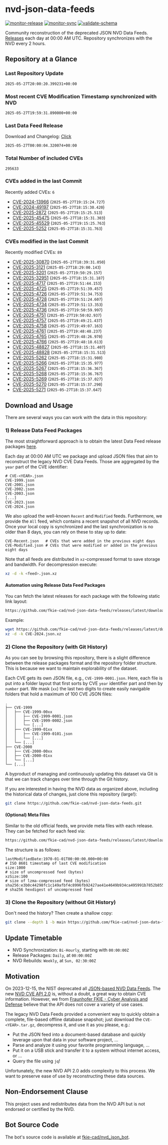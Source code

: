 # nvd-json-data-feeds

[![monitor-release](https://github.com/fkie-cad/nvd-json-data-feeds/actions/workflows/monitor_release.yml/badge.svg)](https://github.com/fkie-cad/nvd-json-data-feeds/actions/workflows/monitor_release.yml)
[![monitor-sync](https://github.com/fkie-cad/nvd-json-data-feeds/actions/workflows/monitor_sync.yml/badge.svg)](https://github.com/fkie-cad/nvd-json-data-feeds/actions/workflows/monitor_sync.yml)
[![validate-schema](https://github.com/fkie-cad/nvd-json-data-feeds/actions/workflows/validate_schema.yml/badge.svg)](https://github.com/fkie-cad/nvd-json-data-feeds/actions/workflows/validate_schema.yml)

Community reconstruction of the deprecated JSON NVD Data Feeds.
[Releases](https://github.com/fkie-cad/nvd-json-data-feeds/releases/latest) each day at 00:00 AM UTC.
Repository synchronizes with the NVD every 2 hours.

## Repository at a Glance

### Last Repository Update

```plain
2025-05-27T20:00:20.399231+00:00
```

### Most recent CVE Modification Timestamp synchronized with NVD

```plain
2025-05-27T19:59:31.890000+00:00
```

### Last Data Feed Release

Download and Changelog: [Click](https://github.com/fkie-cad/nvd-json-data-feeds/releases/latest)

```plain
2025-05-27T00:00:04.320074+00:00
```

### Total Number of included CVEs

```plain
295633
```

### CVEs added in the last Commit

Recently added CVEs: `6`

- [CVE-2024-13966](CVE-2024/CVE-2024-139xx/CVE-2024-13966.json) (`2025-05-27T19:15:24.727`)
- [CVE-2024-49197](CVE-2024/CVE-2024-491xx/CVE-2024-49197.json) (`2025-05-27T18:15:30.420`)
- [CVE-2025-2872](CVE-2025/CVE-2025-28xx/CVE-2025-2872.json) (`2025-05-27T19:15:25.513`)
- [CVE-2025-45475](CVE-2025/CVE-2025-454xx/CVE-2025-45475.json) (`2025-05-27T18:15:31.303`)
- [CVE-2025-45529](CVE-2025/CVE-2025-455xx/CVE-2025-45529.json) (`2025-05-27T19:15:25.763`)
- [CVE-2025-5252](CVE-2025/CVE-2025-52xx/CVE-2025-5252.json) (`2025-05-27T18:15:31.763`)


### CVEs modified in the last Commit

Recently modified CVEs: `89`

- [CVE-2025-30870](CVE-2025/CVE-2025-308xx/CVE-2025-30870.json) (`2025-05-27T18:39:31.050`)
- [CVE-2025-3121](CVE-2025/CVE-2025-31xx/CVE-2025-3121.json) (`2025-05-27T18:29:00.143`)
- [CVE-2025-3201](CVE-2025/CVE-2025-32xx/CVE-2025-3201.json) (`2025-05-27T19:50:29.157`)
- [CVE-2025-32951](CVE-2025/CVE-2025-329xx/CVE-2025-32951.json) (`2025-05-27T18:15:31.187`)
- [CVE-2025-4717](CVE-2025/CVE-2025-47xx/CVE-2025-4717.json) (`2025-05-27T19:51:44.153`)
- [CVE-2025-4725](CVE-2025/CVE-2025-47xx/CVE-2025-4725.json) (`2025-05-27T19:51:39.457`)
- [CVE-2025-4726](CVE-2025/CVE-2025-47xx/CVE-2025-4726.json) (`2025-05-27T19:51:34.753`)
- [CVE-2025-4728](CVE-2025/CVE-2025-47xx/CVE-2025-4728.json) (`2025-05-27T19:51:24.607`)
- [CVE-2025-4734](CVE-2025/CVE-2025-47xx/CVE-2025-4734.json) (`2025-05-27T19:51:13.353`)
- [CVE-2025-4736](CVE-2025/CVE-2025-47xx/CVE-2025-4736.json) (`2025-05-27T19:50:59.997`)
- [CVE-2025-4751](CVE-2025/CVE-2025-47xx/CVE-2025-4751.json) (`2025-05-27T19:50:02.937`)
- [CVE-2025-4757](CVE-2025/CVE-2025-47xx/CVE-2025-4757.json) (`2025-05-27T19:49:21.437`)
- [CVE-2025-4758](CVE-2025/CVE-2025-47xx/CVE-2025-4758.json) (`2025-05-27T19:49:07.163`)
- [CVE-2025-4761](CVE-2025/CVE-2025-47xx/CVE-2025-4761.json) (`2025-05-27T19:48:48.237`)
- [CVE-2025-4765](CVE-2025/CVE-2025-47xx/CVE-2025-4765.json) (`2025-05-27T19:48:26.970`)
- [CVE-2025-4766](CVE-2025/CVE-2025-47xx/CVE-2025-4766.json) (`2025-05-27T19:48:18.613`)
- [CVE-2025-48827](CVE-2025/CVE-2025-488xx/CVE-2025-48827.json) (`2025-05-27T18:15:31.407`)
- [CVE-2025-48828](CVE-2025/CVE-2025-488xx/CVE-2025-48828.json) (`2025-05-27T18:15:31.513`)
- [CVE-2025-5262](CVE-2025/CVE-2025-52xx/CVE-2025-5262.json) (`2025-05-27T18:15:31.980`)
- [CVE-2025-5266](CVE-2025/CVE-2025-52xx/CVE-2025-5266.json) (`2025-05-27T18:15:35.977`)
- [CVE-2025-5267](CVE-2025/CVE-2025-52xx/CVE-2025-5267.json) (`2025-05-27T18:15:36.367`)
- [CVE-2025-5268](CVE-2025/CVE-2025-52xx/CVE-2025-5268.json) (`2025-05-27T18:15:36.767`)
- [CVE-2025-5269](CVE-2025/CVE-2025-52xx/CVE-2025-5269.json) (`2025-05-27T18:15:37.027`)
- [CVE-2025-5270](CVE-2025/CVE-2025-52xx/CVE-2025-5270.json) (`2025-05-27T18:15:37.290`)
- [CVE-2025-5271](CVE-2025/CVE-2025-52xx/CVE-2025-5271.json) (`2025-05-27T18:15:37.647`)


## Download and Usage

There are several ways you can work with the data in this repository:

### 1) Release Data Feed Packages

The most straightforward approach is to obtain the latest Data Feed release packages [here](https://github.com/fkie-cad/nvd-json-data-feeds/releases/latest).

Each day at 00:00 AM UTC we package and upload JSON files that aim to reconstruct the legacy NVD CVE Data Feeds.
Those are aggregated by the `year` part of the CVE identifier:

```
# CVE-<YEAR>.json
CVE-1999.json
CVE-2001.json
CVE-2002.json
CVE-2003.json
[...]
CVE-2023.json
CVE-2024.json
```

We also upload the well-known `Recent` and `Modified` feeds.
Furthermore, we provide the `All` feed, which contains a recent snapshot of all NVD records.
Once your local copy is synchronized and the last synchronization is no older than 8 days, you can rely on these to stay up to date:

```plain
CVE-Recent.json   # CVEs that were added in the previous eight days
CVE-Modified.json # CVEs that were modified or added in the previous eight days
```

Note that all feeds are distributed in `xz`-compressed format to save storage and bandwidth.
For decompression execute:

```sh
xz -d -k <feed>.json.xz
```

#### Automation using Release Data Feed Packages

You can fetch the latest releases for each package with the following static link layout:

```sh
https://github.com/fkie-cad/nvd-json-data-feeds/releases/latest/download/CVE-<YEAR>.json.xz
```

Example:

```sh
wget https://github.com/fkie-cad/nvd-json-data-feeds/releases/latest/download/CVE-2024.json.xz
xz -d -k CVE-2024.json.xz
```

### 2) Clone the Repository (with Git History)

As you can see by browsing this repository, there is a slight difference between the release packages format and the repository folder structure.
This is because we want to maintain explorability of the dataset.

Each CVE gets its own JSON file, e.g., `CVE-1999-0001.json`.
Here, each file is put into a folder layout that first sorts by CVE `year` identifier part and then by `number` part.
We mask (`xx`) the last two digits to create easily navigable folders that hold a maximum of 100 CVE JSON files:

```plain
.
├── CVE-1999
│   ├── CVE-1999-00xx
│   │   ├── CVE-1999-0001.json
│   │   ├── CVE-1999-0002.json
│   │   └── [...]
│   ├── CVE-1999-01xx
│   │   ├── CVE-1999-0101.json
│   │   └── [...]
│   └── [...]
├── CVE-2000
│   ├── CVE-2000-00xx
│   ├── CVE-2000-01xx
│   └── [...]
└── [...]
```

A byproduct of managing and continuously updating this dataset via Git is that we can track changes over time through the Git history.

If you are interested in having the NVD data as organized above, including the historical data of changes, just clone this repository (large!):

```sh
git clone https://github.com/fkie-cad/nvd-json-data-feeds.git
```

#### (Optional) Meta Files

Similar to the old official feeds, we provide meta files with each release. They can be fetched for each feed via:

```sh
https://github.com/fkie-cad/nvd-json-data-feeds/releases/latest/download/CVE-<YEAR>.meta
```

The structure is as follows:

```plain
lastModifiedDate:1970-01-01T00:00:00.000+00:00                          # ISO 8601 timestamp of last CVE modification
size:1000                                                               # size of uncompressed feed (bytes)
xzSize:100                                                              # size of lzma-compressed feed (bytes)
sha256:e3b0c44298fc1c149afbf4c8996fb92427ae41e4649b934ca495991b7852b855 # sha256 hexdigest of uncompressed feed
```

### 3) Clone the Repository (without Git History)

Don't need the history? Then create a shallow copy:

```sh
git clone --depth 1 -b main https://github.com/fkie-cad/nvd-json-data-feeds.git
```


## Update Timetable

* NVD Synchronization: `Bi-Hourly`, starting with `00:00:00Z`
* Release Packages: `Daily`, at `00:00:00Z`
* NVD Rebuilds: `Weekly`, at `Sun, 02:30:00Z`


## Motivation

On 2023-12-15, the NIST deprecated all [JSON-based NVD Data Feeds](https://nvd.nist.gov/vuln/data-feeds#divRetirementBanner-1).
The new [NVD CVE API 2.0](https://nvd.nist.gov/developers/vulnerabilities) is, without a doubt, a great way to obtain CVE information.
However, we from [Fraunhofer FKIE - Cyber Analysis and Defense](https://www.fkie.fraunhofer.de/en/departments/cad.html) believe that the API does not cover a variety of use cases.

The legacy NVD Data Feeds provided a convenient way to quickly obtain a complete, file-based offline database snapshot; just download the `CVE-<YEAR>.tar.gz`, decompress it, and use it as you please, e.g.:

- Put the JSON feed into a document-based database and quickly leverage upon that data in your software project, ...
- Parse and analyze it using your favorite programming language, ...
- Put it on a USB stick and transfer it to a system without internet access, or ...
- Query the file using `jq`!

Unfortunately, the new NVD API 2.0 adds complexity to this process.
We want to preserve ease of use by reconstructing these data sources.

## Non-Endorsement Clause

This project uses and redistributes data from the NVD API but is not endorsed or certified by the NVD.

## Bot Source Code

The bot's source code is available at [fkie-cad/nvd\_json\_bot](https://github.com/fkie-cad/nvd_json_bot).